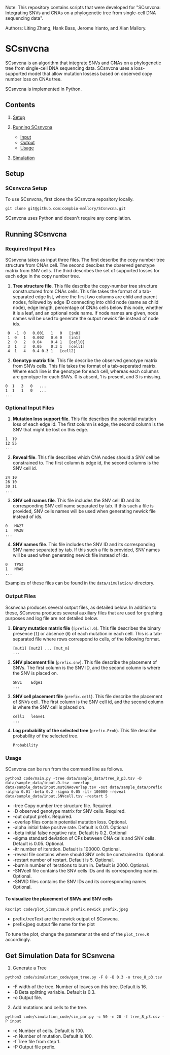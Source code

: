 Note: This repository contains scripts that were developed for "SCsnvcna: Integrating SNVs and CNAs on a phylogenetic tree from single-cell DNA sequencing data". 

Authors: Liting Zhang, Hank Bass, Jerome Irianto, and Xian Mallory. 

# SCsnvcna
SCsnvcna is an algorithm that integrate SNVs and CNAs on a phylogenetic tree from single-cell DNA sequencing data. SCsnvcna uses a loss-supported model that allow mutation lossess based on observed copy number loss on CNAs tree. 


SCsnvcna is implemented in Python. 

## Contents
1. [Setup](#setup) 

2. [Running SCsnvcna](#runningscsnvcna)
	- [Input](#input)
	- [Output](#output)
	- [Usage](#usage)
3. [Simulation](#getsimulation)

<a name="setup"></a>
## Setup

### SCsnvcna Setup
To use SCsnvcna, first clone the SCsnvcna repository locally. 

```git clone git@github.com:compbio-mallory/SCsnvcna.git```

SCsnvcna uses Python and doesn't require any compilation. 


<a name="runningscsnvcna"></a>
## Running SCsnvcna
<a name="input"></a>
### Required Input Files
SCsnvcna takes as input three files. The first describe the copy number tree structure from CNAs cell. The second descibes the observed genotype matrix from SNV cells. The third describes the set of supported losses for each edge in the copy number tree. 

1. **Tree structure file**. This file describe the copy-number tree structure constructured from CNAs cells. This file takes the format of a tab-separated edge list, where the first two columns are child and parent nodes, followed by  edge ID connecting into child node (same as child node), edge length, percentage of CNAs cells below this node, whether it is a leaf, and an optional node name. If node names are given, node names will be used to generate the output newick file instead of node ids. 
```
 0	-1	0	0.001	1	0	[in0]
 1	0	1	0.002	0.6	0	[in1]
 2	0	2	0.04	0.4	1	[cell0]
 3	1	3	0.05	0.3	1	[cell1]
 4	1	4	0.4	0.3	1	[cell2]
```
2. **Genotyp matrix file**. This file describe the observed genotype matrix from SNVs cells. This file takes the format of a tab-seperated matrix. Where each line is the genotype for each cell, whereas each columns are genotype for each SNVs. 0 is absent, 1 is present, and 3 is missing.
 ```
 0	1	3	0	...
 1	1	1	0	...
 ...
 ```

### Optional Input Files 
1. **Mutation loss support file**. This file describes the potential mutation loss of each edge id. The first column is edge, the second column is the SNV that might be lost on this edge. 
 ```
 1	19
 12	55
 ...
 ```
 
 2. **Reveal file**. This file describes which CNA nodes should a SNV cell be constrained to. The first column is edge id, the second columns is the SNV cell id. 
 ```
 24	10
 26	10
 30	11
 ...
 ```
 
3. **SNV cell names file**. This file includes the SNV cell ID and its corresponding SNV cell name separated by tab. If this such a file is provided, SNV cells names will be used when generating newick file instead of ids. 
```
0	MA27
1	MA28
...
```
4. **SNV  names file**. This file includes the SNV ID and its corresponding SNV name separated by tab. If this such a file is provided, SNV names will be used when generating newick file instead of ids. 
```
0	TP53
1	NRAS
...
```

Examples of these files can be found in the `data/simulation/` directory.

<a name="output"></a>
### Output Files

Scsnvcna produces several output files, as detailed below. In addition to these, SCsnvcna produces several auxiliary files that are used for graphing purposes and log file are not detailed below. 

1. **Binary mutation matrix file** (`[prefix].G`). This file describes the binary presence (`1`) or absence (`0`) of each mutation in each cell. This is a tab-separated file where rows correspond to cells, of the following format. 
	```
	[mut1] [mut2] ... [mut_m]
	...
	```
2. **SNV placement file** (`prefix.snv`). This file describe the placement of SNVs. The first column is the SNV ID, and the second column is where the SNV is placed on.
	```
	SNV1	Edge1
	...
	```
3. **SNV cell placement file** (`prefix.cell`). This file describe the placement of SNVs cell. The first column is the SNV cell id, and the second column is where the SNV cell is placed on.
 	```
	cell1	leave1
	...
	```
	
4. **Log probability of the selected tree** (`prefix.Prob`). This file describe probability of the selected tree.
 	```
	Probability
	```
### Usage

SCsnvcna can be run from the command line as follows.

```
python3 code/main.py -tree data/sample_data/tree_8_p3.tsv -D data/sample_data/input.D.tsv -overlap data/sample_data/input.mutCNAoverlap.tsv -out data/sample_data/prefix -alpha 0.01 -beta 0.2 -sigma 0.05 -itr 100000 -reveal data/sample_data/input.SNVcell.tsv -restart 5
```
 - -tree Copy number tree structure file. Required.
 - -D observed genotype matrix for SNV cells. Required. 
 - -out output prefix. Required. 
 - -overlap files contain potential mutation loss. Optional.
 - -alpha initial false positve rate. Default is 0.01. Optional
 - -beta initial false negative rate. Default is 0.2. Optional
 - -sigma standard deviation of CPs between CNA cells and SNV cells. Default is 0.05. Optional.
 - -itr number of iteration. Default is 100000. Optional.
 - -reveal file contains where should SNV cells be constrained to. Optional.
 - -restart number of restart. Default is 5. Optional.
 - -burnin number of iterations to burn in. Default is 2000. Optional.
 - -SNVcell file contains the SNV cells IDs and its corresponding names. Optional.
 - -SNVID files contains the SNV IDs and its corresponding names. Optional.

#### To visualize the placement of SNVs and SNV cells
```
Rscript code/plot_SCsnvcna.R prefix.newick prefix.jpeg
```
 - prefix.treeText are the newick output of SCsnvcna.
 - prefix.jpeg output file name for the plot

To tune the plot, change the parameter at the end of the `plot_tree.R` accordingly.  

<a name="getsimulation"></a>
## Get Simulation Data for SCsnvcna
1. Generate a Tree
```
python3 code/simulation_code/gen_tree.py -F 8 -B 0.3 -o tree_8_p3.tsv
```
 - -F width of the tree. Number of leaves on this tree. Default is 16.
 - -B Beta splitting variable. Default is 0.3.
 - -o Output file. 
2. Add mutations and cells to the tree.
```
python3 code/simulation_code/sim_par.py -c 50 -n 20 -f tree_8_p3.csv -P input
```
 - -c Number of cells. Default is 100.
 - -n Number of mutation. Default is 100.
 - -f Tree file from step 1.
 - -P Output file prefix. 
